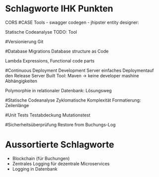 # Schlagworte IHK Punkten

CORS
#CASE Tools
    - swagger codegen
    - jhipster entity designer:



Statische Codeanalyse
TODO: Tool

#Versionierung
Git

#Database Migrations
Database structure as Code

Lambda Expressions, Functional code parts

#Continuous Deployment
Development Server
einfaches Deploymentauf den Release Server
Built Tool: Maven -> keine developer mashine Abhängigkeiten

Polymorphie in relationaler Datenbank: Lösungsweg

#Statische Codeanalyse
Zyklomatische Komplexität
Formatierung: Zeilenlänge

#Unit Tests
Testabdeckung
Mutationstest

#Sicherheitsüberprüfung
Restore from Buchungs-Log

# Aussortierte Schlagworte
- Blockchain (für Buchungen)
- Zentrales Logging für dezentrale Microservices
- Logging in Datenbank
